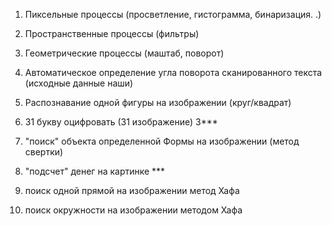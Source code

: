 1. Пиксельные процессы (просветление, гистограмма, бинаризация. .)

2. Пространственные процессы (фильтры)

3. Геометрические процессы (маштаб, поворот)

4. Автоматическое определение угла поворота сканированного текста (исходные данные наши)

5. Распознавание одной фигуры на изображении (круг/квадрат)

6. 31 букву оцифровать (31 изображение) 3***

7. "поиск" объекта определенной Формы на изображении (метод свертки)

8. "подсчет" денег на картинке ***

9. поиск одной прямой на изображении метод Хафа

10. поиск окружности на изображении методом Хафа